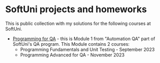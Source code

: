 # SoftUni projects and homeworks

This is public collection with my solutions for the following courses at SoftUni.

- [Programming for QA](./programming-for-QA-sep2023) - this is Module 1 from "Automation QA" part of SoftUni's QA program. This Module contains 2 courses:
    + Programming Fundamentals and Unit Testing - September 2023
    + Programming Advanced for QA - November 2023



